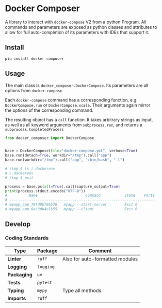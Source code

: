 # Docker Composer
A library to interact with `docker-compose` V2 from a python Program.
All commands and parameters are exposed as python classes and attributes
to allow for full auto-completion of its parameters with IDEs
that support it.


## Install
```shell script
pip install docker-composer
```

## Usage
The main class is `docker_composer.DockerCompose`. Its parameters are
all options from `docker-compose`.
 
Each `docker-compose` command has a corresponding function, e.g. 
`DockerCompose.run` or `DockerCompose.scale`. Their arguments again mirror 
the options of the corresponding command.

The resulting object has a `call` function. 
It takes arbitrary strings as input, as well as all keyword arguments from 
`subprocess.run`, and returns a `subprocess.CompletedProcess`

```python
from docker_composer import DockerCompose


base = DockerCompose(file="docker-compose.yml", verbose=True)
base.run(detach=True, workdir="/tmp").call("app")
base.run(workdir="/tmp").call("app", "/bin/bash", "-l")

# /tmp $ ls /.dockerenv
# /.dockerenv
# /tmp $ exit

process = base.ps(all=True).call(capture_output=True)
print(process.stdout.encode("UTF-8"))
#          Name                      Command           State    Ports
# -------------------------------------------------------------------
# myapp_app_70fd8b786b76   myapp --start-server        Exit 0        
# myapp_app_6ac3db4e1b55   myapp --client              Exit 0   
```

## Develop

### Coding Standards

| **Type**       | Package   | Comment                         |
| -------------- |-----------| ------------------------------- |
| **Linter**     | `ruff`    | Also for auto-formatted modules |
| **Logging**    | `logging` |                                 |
| **Packaging**  | `uv`      |                                 |
| **Tests**      | `pytest`  |                                 |
| **Typing**     | `mypy`    | Type all methods                |
| **Imports**    | `ruff`    |                                 |
